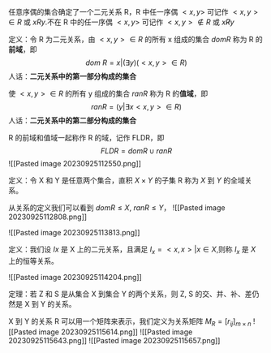 任意序偶的集合确定了一个二元关系 R，R 中任一序偶 $<x,y>$ 可记作 $<x,y>\in R$ 或 $xRy$.不在 R 中的任一序偶 $<x,y>$ 可记作 $<x,y>\notin R$ 或 $x\not Ry$

定义：令 R 为二元关系，由 $<x,y> \in R$ 的所有 x 组成的集合 $dom R$ 称为 R 的**前域**，即$$
dom \ R=x|(\exists y)(<x,y>\in R)
$$
人话：**二元关系中的第一部分构成的集合**

使 $<x,y> \in R$ 的所有 y 组成的集合 $ranR$ 称为 R 的**值域**，即
$$
ranR=(y|\exists x <x,y>\in R)
$$
人话：**二元关系中的第二部分构成的集合**


R 的前域和值域一起称作 R 的域，记作 FLDR，即
$$
FLDR=domR \cup ranR
$$
![[Pasted image 20230925112550.png]]


定义：令 X 和 Y 是任意两个集合，直积 $X\times Y$ 的子集 R 称为 $X$ 到 $Y$ 的全域关系。

从关系的定义我们可以看到 $domR\leq X$, $ranR\leq Y$，
![[Pasted image 20230925112808.png]]


![[Pasted image 20230925113813.png]]

定义：我们设 $Ix$ 是 X 上的二元关系，且满足 $I_{x}={<x,x>|x \in X}$,则称 $I_{x}$ 是 $X$ 上的恒等关系。

![[Pasted image 20230925114204.png]]


定理：若 Z 和 S 是从集合 X 到集合 Y 的两个关系，则 Z, S 的交、并、补、差仍然是 X 到 Y 的关系。

X 到 Y 的关系 R 可以用一个矩阵来表示，我们定义为关系矩阵 $M_{R}=[r_{ij}]_{m\times n}$
![[Pasted image 20230925115614.png]]
![[Pasted image 20230925115643.png]]
![[Pasted image 20230925115657.png]]